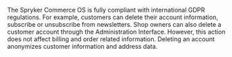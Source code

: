 The Spryker Commerce OS is fully compliant with international GDPR regulations. For example, customers can delete their account information, subscribe or unsubscribe from newsletters. Shop owners can also delete a customer account through the Administration Interface. However, this action does not affect billing and order related information. Deleting an account anonymizes customer information and address data.